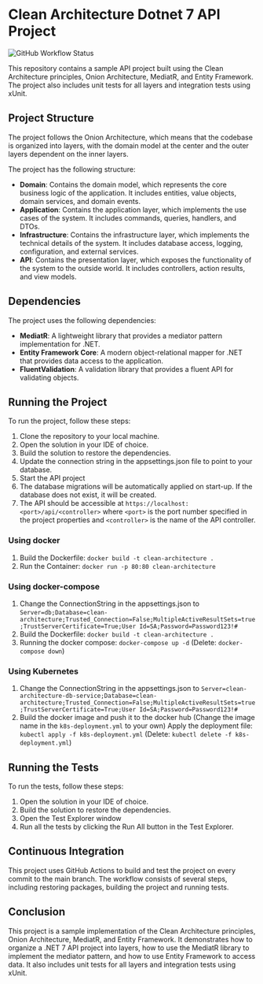 # Clean Architecture Dotnet 7 API Project

![GitHub Workflow Status](https://img.shields.io/github/actions/workflow/status/alex289/CleanArchitecture/dotnet.yml)

This repository contains a sample API project built using the Clean Architecture principles, Onion Architecture, MediatR, and Entity Framework. The project also includes unit tests for all layers and integration tests using xUnit.

## Project Structure
The project follows the Onion Architecture, which means that the codebase is organized into layers, with the domain model at the center and the outer layers dependent on the inner layers.

The project has the following structure:

- **Domain**: Contains the domain model, which represents the core business logic of the application. It includes entities, value objects, domain services, and domain events.
- **Application**: Contains the application layer, which implements the use cases of the system. It includes commands, queries, handlers, and DTOs.
- **Infrastructure**: Contains the infrastructure layer, which implements the technical details of the system. It includes database access, logging, configuration, and external services.
- **API**: Contains the presentation layer, which exposes the functionality of the system to the outside world. It includes controllers, action results, and view models.

## Dependencies
The project uses the following dependencies:

- **MediatR**: A lightweight library that provides a mediator pattern implementation for .NET.
- **Entity Framework Core**: A modern object-relational mapper for .NET that provides data access to the application.
- **FluentValidation**: A validation library that provides a fluent API for validating objects.

## Running the Project
To run the project, follow these steps:


1. Clone the repository to your local machine.
2. Open the solution in your IDE of choice.
3. Build the solution to restore the dependencies.
4. Update the connection string in the appsettings.json file to point to your database.
5. Start the API project
6. The database migrations will be automatically applied on start-up. If the database does not exist, it will be created.
7. The API should be accessible at `https://localhost:<port>/api/<controller>` where `<port>` is the port number specified in the project properties and `<controller>` is the name of the API controller.

### Using docker

1. Build the Dockerfile: `docker build -t clean-architecture .`
2. Run the Container: `docker run -p 80:80 clean-architecture`

### Using docker-compose

1. Change the ConnectionString in the appsettings.json to `Server=db;Database=clean-architecture;Trusted_Connection=False;MultipleActiveResultSets=true;TrustServerCertificate=True;User Id=SA;Password=Password123!#`
2. Build the Dockerfile: `docker build -t clean-architecture .`
3. Running the docker compose: `docker-compose up -d` (Delete: `docker-compose down`)

### Using Kubernetes

1. Change the ConnectionString in the appsettings.json to `Server=clean-architecture-db-service;Database=clean-architecture;Trusted_Connection=False;MultipleActiveResultSets=true;TrustServerCertificate=True;User Id=SA;Password=Password123!#`
2. Build the docker image and push it to the docker hub (Change the image name in the `k8s-deployment.yml` to your own)
Apply the deployment file: `kubectl apply -f k8s-deployment.yml` (Delete: `kubectl delete -f k8s-deployment.yml`)


## Running the Tests
To run the tests, follow these steps:

1. Open the solution in your IDE of choice.
2. Build the solution to restore the dependencies.
3. Open the Test Explorer window
4. Run all the tests by clicking the Run All button in the Test Explorer.

## Continuous Integration
This project uses GitHub Actions to build and test the project on every commit to the main branch. The workflow consists of several steps, including restoring packages, building the project and running tests.

## Conclusion
This project is a sample implementation of the Clean Architecture principles, Onion Architecture, MediatR, and Entity Framework. It demonstrates how to organize a .NET 7 API project into layers, how to use the MediatR library to implement the mediator pattern, and how to use Entity Framework to access data. It also includes unit tests for all layers and integration tests using xUnit.
